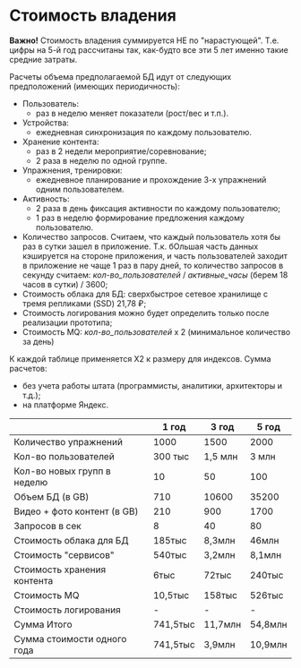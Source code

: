 
# Стоимость владения

**Важно!** Стоимость владения суммируется НЕ по "нарастующей". Т.е. цифры на 5-й год рассчитаны так, как-будто все эти 5 лет именно такие средние затраты.

Расчеты объема предполагаемой БД идут от следующих предположений (имеющих периодичность):
- Пользователь:
	- раз в неделю меняет показатели (рост/вес и т.п.).
- Устройства:
	- ежедневная синхронизация по каждому пользователю.	
- Хранение контента:
	- раз в 2 недели мероприятие/соревнование;
	- 2 раза в неделю по одной группе.	
- Упражнения, тренировки:
	- ежедневное планирование и прохождение 3-х упражнений одним пользователем.	
- Активность:
	- 2 раза в день фиксация активности по каждому пользователю;
	- 1 раз в неделю формирование предложения каждому пользователю.
- Количество запросов. Считаем, что каждый пользователь хотя бы раз в сутки зашел в приложение. Т.к. бОльшая часть данных кэшируется на стороне приложения, и часть пользователей заходит в приложение не чаще 1 раз в пару дней, то количество запросов в секунду считаем: *кол-во_пользователей* / *активные_часы* (берем 18 часов в сутки) / 3600;
- Стоимость облака для БД: сверхбыстрое сетевое хранилище с тремя репликами (SSD)	21,78 ₽;
- Стоимость логирования можно будет определить только после реализации прототипа;
- Стоимость MQ: *кол-во_пользователей* х 2 (минимальное количество за день)

К каждой таблице применяется X2 к размеру для индексов.
Сумма расчетов:
- без учета работы штата (программисты, аналитики, архитекторы и т.д.);
- на платформе Яндекс.

|                             | 1 год    | 3 год   | 5 год   |
| --------------------------- | -------- | ------- | ------- |
| Количество упражнений       | 1000     | 1500    | 2000    |
| Кол-во пользователей        | 300 тыс  | 1,5 млн | 3 млн   |
| Кол-во новых групп в неделю | 10       | 50      | 100     |
| Объем БД (в GB)             | 710      | 10600   | 35200   |
| Видео + фото контент (в GB) | 210      | 900     | 1700    |
| Запросов в сек              | 8        | 40      | 80      |
| Стоимость облака для БД     | 185тыс   | 8,3млн  | 46млн   |
| Стоимость "сервисов"        | 540тыс   | 3,2млн  | 8,1млн  |
| Стоимость хранения контента | 6тыс     | 72тыс   | 240тыс  |
| Стоимость MQ                | 10,5тыс  | 158тыс  | 526тыс  |
| Стоимость логирования       | -        | -       | -       |
| Сумма Итого                 | 741,5тыс | 11,7млн | 54,8млн |
| Сумма стоимости одного года | 741,5тыс | 3,9млн  | 10,9млн |

